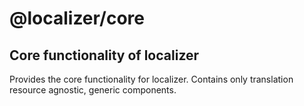 # @localizer/core

## Core functionality of localizer
Provides the core functionality for localizer. 
Contains only translation resource agnostic, generic components.